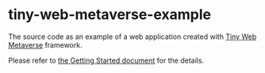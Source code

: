 # tiny-web-metaverse-example

The source code as an example of a web application created with
[Tiny Web Metaverse](https://github.com/takahirox/tiny-web-metaverse)
framework.

Please refer to [the Getting Started document](https://github.com/takahirox/tiny-web-metaverse/blob/main/docs/development/getting_started.md)
for the details.

